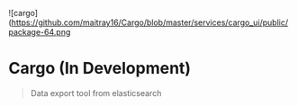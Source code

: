 ![cargo](https://github.com/maitray16/Cargo/blob/master/services/cargo_ui/public/package-64.png

# Cargo (In Development)
> Data export tool from elasticsearch
